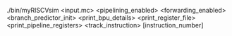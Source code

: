 ./bin/myRISCVsim <input.mc> <pipelining_enabled> <forwarding_enabled> <branch_predictor_init> <print_bpu_details> <print_register_file> <print_pipeline_registers> <track_instruction> [instruction_number]
